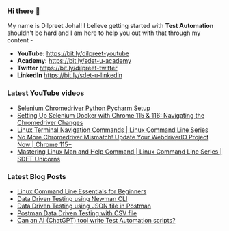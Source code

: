 ### Hi there 👋

My name is Dilpreet Johal! I believe getting started with **Test Automation** shouldn't be hard and I am here to help you out with that through my content -

- **YouTube:** https://bit.ly/dilpreet-youtube
- **Academy:** https://bit.ly/sdet-u-academy
- **Twitter** https://bit.ly/dilpreet-twitter
- **LinkedIn** https://bit.ly/sdet-u-linkedin

### Latest YouTube videos

<!-- YOUTUBE-VIDEOS-LIST:START -->
- [Selenium Chromedriver Python Pycharm Setup](https://www.youtube.com/watch?v=jQW2fjgUJrY)
- [Setting Up Selenium Docker with Chrome 115 &amp; 116: Navigating the Chromedriver Changes](https://www.youtube.com/watch?v=peHHavCgHKg)
- [Linux Terminal Navigation Commands | Linux Command Line Series](https://www.youtube.com/watch?v=pedHJfZilw0)
- [No More Chromedriver Mismatch! Update Your WebdriverIO Project Now | Chrome 115+](https://www.youtube.com/watch?v=3jMX4NYPPVk)
- [Mastering Linux Man and Help Command | Linux Command Line Series | SDET Unicorns](https://www.youtube.com/watch?v=KggC-52LXi4)
<!-- YOUTUBE-VIDEOS-LIST:END -->


### Latest Blog Posts
<!-- BLOG-POST-LIST:START -->
- [Linux Command Line Essentials for Beginners](https://automationbro.com/blog/linux-command-line/?utm_source=rss&utm_medium=rss&utm_campaign=linux-command-line)
- [Data Driven Testing using Newman CLI](https://automationbro.com/blog/newman-data-driven-testing/?utm_source=rss&utm_medium=rss&utm_campaign=newman-data-driven-testing)
- [Data Driven Testing using JSON file in Postman](https://automationbro.com/blog/data-driven-testing-using-json-file-in-postman/?utm_source=rss&utm_medium=rss&utm_campaign=data-driven-testing-using-json-file-in-postman)
- [Postman Data Driven Testing with CSV file](https://automationbro.com/blog/postman-csv-data-driven-testing/?utm_source=rss&utm_medium=rss&utm_campaign=postman-csv-data-driven-testing)
- [Can an AI &lpar;ChatGPT&rpar; tool write Test Automation scripts?](https://automationbro.com/blog/chatgpt-test-automation/?utm_source=rss&utm_medium=rss&utm_campaign=chatgpt-test-automation)
<!-- BLOG-POST-LIST:END -->
